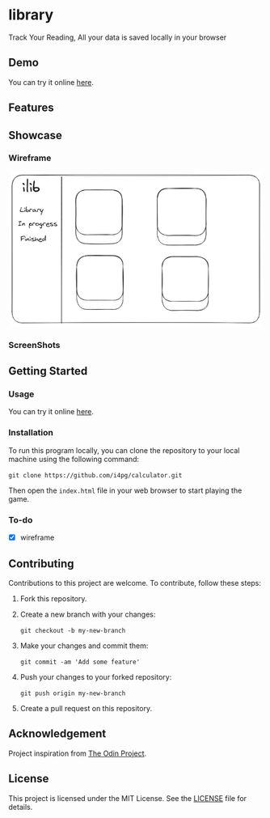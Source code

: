 # library
Track Your Reading, All your data is saved locally in your browser

## Demo

You can try it online [here](https://i4pg.github.io/library).

## Features


## Showcase

### Wireframe

![](./assets/wireframe/Untitled-2023-09-24-1136.png)

### ScreenShots

<!-- ![](./src/image/ezgif.com-gif-maker.gif) -->

## Getting Started

### Usage

You can try it online [here](https://i4pg.github.io/library).

### Installation

To run this program locally, you can clone the repository to your local machine using the following command:

`git clone https://github.com/i4pg/calculator.git`

Then open the `index.html` file in your web browser to start playing the game.

### To-do

- [x] wireframe


## Contributing

Contributions to this project are welcome. To contribute, follow these steps:

1.  Fork this repository.
    
2.  Create a new branch with your changes:
    
    `git checkout -b my-new-branch`
3.  Make your changes and commit them:
    
    `git commit -am 'Add some feature'`
4.  Push your changes to your forked repository:
    
    `git push origin my-new-branch`
5.  Create a pull request on this repository.
    
## Acknowledgement

Project inspiration from [The Odin Project](https://www.theodinproject.com).

## License

This project is licensed under the MIT License. See the [LICENSE](LICENSE) file for details.
